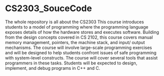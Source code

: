 # CS2303_SouceCode
The whole repository is all about the CS2303
This course introduces students to a model of programming where the programming language exposes details of how the hardware stores and executes software. Building from the design concepts covered in CS 2102, this course covers manual memory management, pointers, the machine stack, and input/ output mechanisms. The course will involve large-scale programming exercises and will be designed to help students confront issues of safe programming with system-level constructs. The course will cover several tools that assist programmers in these tasks. Students will be expected to design, implement, and debug programs in C++ and C.
